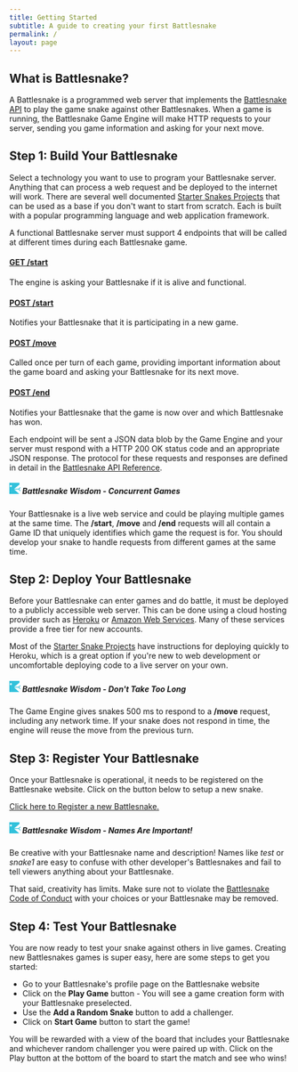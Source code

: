 ```yaml
---
title: Getting Started
subtitle: A guide to creating your first Battlesnake
permalink: /
layout: page
---
```


## What is Battlesnake?

A Battlesnake is a programmed web server that implements the [Battlesnake API](/snake-api) to play the game snake against other Battlesnakes. When a game is running, the Battlesnake Game Engine will make HTTP requests to your server, sending you game information and asking for your next move.

## Step 1: Build Your Battlesnake

Select a technology you want to use to program your Battlesnake server. Anything that can process a web request and be deployed to the internet will work. There are several well documented [Starter Snakes Projects](/stater-snakes) that can be used as a base if you don't want to start from scratch. Each is built with a popular programming language and web application framework.

A functional Battlesnake server must support 4 endpoints that will be called at different times during each Battlesnake game.

#### [GET /start](/snake-api#tag/endpoints/paths/~1start/post)
The engine is asking your Battlesnake if it is alive and functional.

#### [POST /start](/snake-api#tag/endpoints/paths/~1ping/post)
Notifies your Battlesnake that it is participating in a new game.

#### [POST /move](/snake-api#tag/endpoints/paths/~1move/post)
Called once per turn of each game, providing important information about the game board and asking your Battlesnake for its next move.

#### [POST /end](/snake-api#tag/endpoints/paths/~1end/post)
Notifies your Battlesnake that the game is now over and which Battlesnake has won.

Each endpoint will be sent a JSON data blob by the Game Engine and your server must respond with a HTTP 200 OK status code and an appropriate JSON response. The protocol for these requests and responses are defined in detail in the [Battlesnake API Reference](/snake-api).

<div class="alert alert-secondary alert-outline">
<h5 class="text-secondary"><strong> <svg class="float-left m-r-10" viewBox="0 0 100 100" xmlns="http://www.w3.org/2000/svg" width="20" height="20" style="fill:#32C1DB"><circle fill="none" cx="13" cy="29" r="9" /><path d="M88 57l11-11a3 3 0 0 0-4-5L82 54H43l48-38V0H0v100h89L44 60h38l13 13a3 3 0 0 0 4-5zM13 38a9 9 0 1 1 10-9 9 9 0 0 1-10 9z" /></svg> Battlesnake Wisdom - Concurrent Games </strong></h5>
<p class="text-secondary">Your Battlesnake is a live web service and could be playing multiple games at the same time. The <strong>/start</strong>, <strong>/move</strong> and <strong>/end</strong> requests will all contain a Game ID that uniquely identifies which game the request is for. You should develop your snake to handle requests from different games at the same time.</p>
</div>

## Step 2: Deploy Your Battlesnake

Before your Battlesnake can enter games and do battle, it must be deployed to a publicly accessible web server. This can be done using a cloud hosting provider such as [Heroku](https://www.heroku.com/) or [Amazon Web Services](https://aws.amazon.com). Many of these services provide a free tier for new accounts.

Most of the [Starter Snake Projects](/starter-snakes) have instructions for deploying quickly to Heroku, which is a great option if you're new to web development or uncomfortable deploying code to a live server on your own.

<div class="alert alert-secondary alert-outline">
<h5 class="text-secondary"><strong> <svg class="float-left m-r-10" viewBox="0 0 100 100" xmlns="http://www.w3.org/2000/svg" width="20" height="20" style="fill:#32C1DB"><circle fill="none" cx="13" cy="29" r="9" /><path d="M88 57l11-11a3 3 0 0 0-4-5L82 54H43l48-38V0H0v100h89L44 60h38l13 13a3 3 0 0 0 4-5zM13 38a9 9 0 1 1 10-9 9 9 0 0 1-10 9z" /></svg> Battlesnake Wisdom - Don't Take Too Long </strong></h5>
<p class="text-secondary">The Game Engine gives snakes 500 ms to respond to a <strong>/move</strong> request, including any network time. If your snake does not respond in time, the engine will reuse the move from the previous turn.</p>
</div>

## Step 3: Register Your Battlesnake

Once your Battlesnake is operational, it needs to be registered on the Battlesnake website. Click on the button below to setup a new snake.

[Click here to Register a new Battlesnake.](https://play.battlesnake.com/account/snakes/create/)

<div class="alert alert-secondary alert-outline">
<h5 class="text-secondary"><strong> <svg class="float-left m-r-10" viewBox="0 0 100 100" xmlns="http://www.w3.org/2000/svg" width="20" height="20" style="fill:#32C1DB"><circle fill="none" cx="13" cy="29" r="9" /><path d="M88 57l11-11a3 3 0 0 0-4-5L82 54H43l48-38V0H0v100h89L44 60h38l13 13a3 3 0 0 0 4-5zM13 38a9 9 0 1 1 10-9 9 9 0 0 1-10 9z" /></svg> Battlesnake Wisdom - Names Are Important!</strong></h5>
<p class="text-secondary">Be creative with your Battlesnake name and description! Names like <em>test</em> or <em>snake1</em> are easy to confuse with other developer's Battlesnakes and fail to tell viewers anything about your Battlesnake.</p>

<p class="text-secondary">That said, creativity has limits. Make sure not to violate the <a href="https://play.battlesnake.com/about/conduct/">Battlesnake Code of Conduct</a> with your choices or your Battlesnake may be removed.</p>
</div>

## Step 4: Test Your Battlesnake

You are now ready to test your snake against others in live games. Creating new Battlesnakes games is super easy, here are some steps to get you started:

* Go to your Battlesnake's profile page on the Battlesnake website
* Click on the **Play Game** button - You will see a game creation form with your Battlesnake preselected.
* Use the **Add a Random Snake** button to add a challenger.
* Click on **Start Game** button to start the game!

You will be rewarded with a view of the board that includes your Battlesnake and whichever random challenger you were paired up with. Click on the Play button at the bottom of the board to start the match and see who wins!
